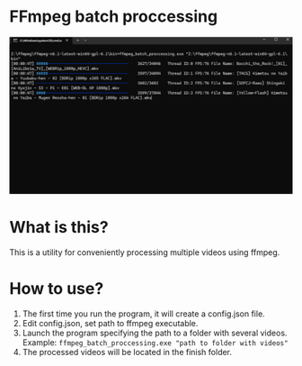 # FFmpeg batch proccessing
<p align="center">
  <img width=1000px src="./image/main_window.png" alt="Main Windows"></img>
</p>

# What is this?
This is a utility for conveniently processing multiple videos using ffmpeg.

# How to use?
1. The first time you run the program, it will create a config.json file.
2. Edit config.json, set path to ffmpeg executable.
3. Launch the program specifying the path to a folder with several videos.
Example:
``
ffmpeg_batch_proccessing.exe "path to folder with videos"
``
4. The processed videos will be located in the finish folder.